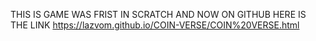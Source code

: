 THIS IS GAME WAS FRIST IN SCRATCH AND NOW ON GITHUB HERE IS THE LINK https://lazvom.github.io/COIN-VERSE/COIN%20VERSE.html
